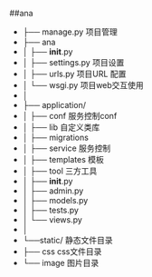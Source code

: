 ﻿##ana
* ├── manage.py    项目管理
* ├── ana
* │  ├── __init__.py
* │  ├──  settings.py    项目设置
* │  ├──  urls.py    项目URL 配置
* │  └──  wsgi.py    项目web交互使用
* │
* ├── application/
* │  ├── conf    服务控制conf
* │  ├── lib    自定义类库
* │  ├── migrations 
* │  ├── service   服务控制
* │  ├── templates    模板
* │  ├── tool    三方工具
* │  ├── __init__.py 
* │  ├──  admin.py
* │  ├──  models.py
* │  ├──  tests.py
* │  └──  views.py
* │
* └──static/     静态文件目录
*    ├──  css      css文件目录
*    └──  image    图片目录

	
